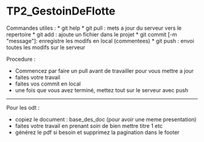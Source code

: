 TP2_GestoinDeFlotte
===================

Commandes utiles :
	* git help
	* git pull : mets a jour du serveur vers le repertoire
	* git add <fichier> : ajoute un fichier dans le projet
	* git commit [-m "message"]: enregistre les modifs en local (commentees)
	* git push : envoi toutes les modifs sur le serveur


Procedure :
- Commencez par faire un pull avant de travailler pour vous mettre a jour
- faites votre travail
- faites vos commit en local
- une fois que vous avez terminé, mettez tout sur le serveur avec push


----------------------------------

Pour les odt :
- copiez le document : base_des_doc (pour avoir une meme presentation)
- faites votre travail en prenant soin de bien mettre titre 1 etc
- générez le pdf si besoin et supprimez la pagination dans le footer

